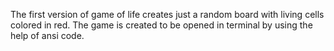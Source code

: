 The first version of game of life creates just a random board with living cells colored in red. 
The game is created to be opened in terminal by using the help of ansi code.
